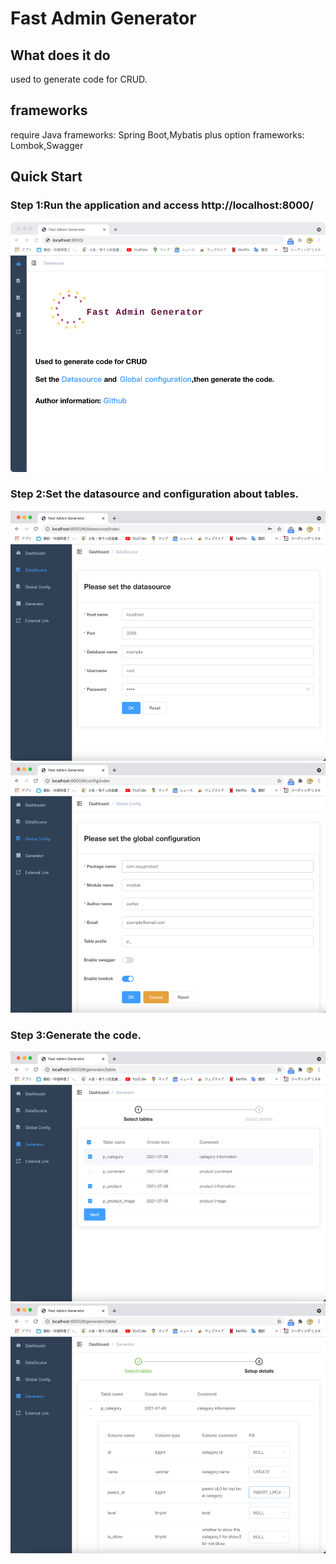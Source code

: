 # Fast Admin Generator

## What does it do

used to generate code for CRUD.

## frameworks

require Java frameworks: Spring Boot,Mybatis plus
option frameworks: Lombok,Swagger

## Quick Start

### Step 1:Run the application and access http://localhost:8000/

<img src="https://github.com/Seeeeck/fast-admin-generator/blob/master/imgs/step1.png" alt="step1" style="height:400px;" />

### Step 2:Set the datasource and configuration about tables.

<img src="https://github.com/Seeeeck/fast-admin-generator/blob/master/imgs/step2-1.png" alt="step2" style="height:400px;" />

<img src="https://github.com/Seeeeck/fast-admin-generator/blob/master/imgs/step2-2.png" alt="step2" style="height:400px;" />

### Step 3:Generate the code.

<img src="https://github.com/Seeeeck/fast-admin-generator/blob/master/imgs/step3-1.png" alt="step3" style="height:400px;" />

<img src="https://github.com/Seeeeck/fast-admin-generator/blob/master/imgs/step3-2.png" alt="step3" style="height:400px;" />
